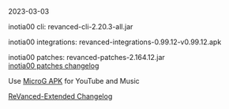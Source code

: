 2023-03-03
  
inotia00 cli: revanced-cli-2.20.3-all.jar  

inotia00 integrations: revanced-integrations-0.99.12-v0.99.12.apk  

inotia00 patches: revanced-patches-2.164.12.jar  
[inotia00 patches changelog](https://github.com/inotia00/revanced-patches/releases/tag/v2.164.12)  

Use [MicroG APK](https://github.com/inotia00/VancedMicroG/releases/latest/download/microg.apk) for YouTube and Music

[ReVanced-Extended Changelog](https://github.com/Kingsmanvn-Official/ReVanced-Extended/blob/main/changelog.md)
